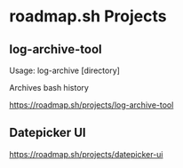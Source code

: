 # roadmap.sh Projects

## log-archive-tool

Usage: log-archive [directory]

Archives bash history

https://roadmap.sh/projects/log-archive-tool

## Datepicker UI

https://roadmap.sh/projects/datepicker-ui
